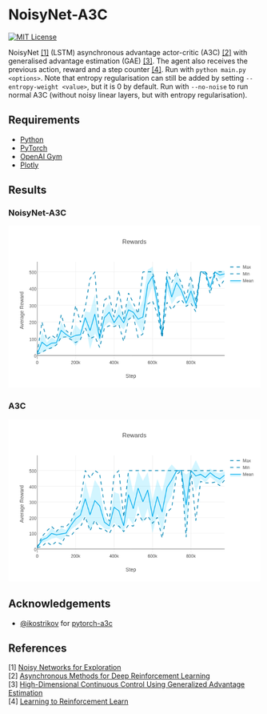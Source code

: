 NoisyNet-A3C
============
[![MIT License](https://img.shields.io/badge/license-MIT-blue.svg)](LICENSE.md)

NoisyNet [[1]](#references) (LSTM) asynchronous advantage actor-critic (A3C) [[2]](#references) with generalised advantage estimation (GAE) [[3]](#references). The agent also receives the previous action, reward and a step counter [[4]](#references). Run with `python main.py <options>`. Note that entropy regularisation can still be added by setting `--entropy-weight <value>`, but it is 0 by default. Run with `--no-noise` to run normal A3C (without noisy linear layers, but with entropy regularisation).

Requirements
------------

- [Python](https://www.python.org/)
- [PyTorch](http://pytorch.org/)
- [OpenAI Gym](https://gym.openai.com/)
- [Plotly](https://plot.ly/python/)

Results
-------

### NoisyNet-A3C

![NoisyNet-A3C](figures/noisynet-a3c.png)

### A3C

![A3C](figures/a3c.png)

Acknowledgements
----------------

- [@ikostrikov](https://github.com/ikostrikov) for [pytorch-a3c](https://github.com/ikostrikov/pytorch-a3c)

References
----------

[1] [Noisy Networks for Exploration](https://arxiv.org/abs/1706.10295)  
[2] [Asynchronous Methods for Deep Reinforcement Learning](http://arxiv.org/abs/1602.01783)  
[3] [High-Dimensional Continuous Control Using Generalized Advantage Estimation](https://arxiv.org/abs/1506.02438)  
[4] [Learning to Reinforcement Learn](https://arxiv.org/abs/1611.05763)  
